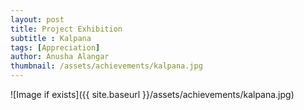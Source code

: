 ```yaml
---
layout: post
title: Project Exhibition
subtitle : Kalpana
tags: [Appreciation]
author: Anusha Alangar
thumbnail: /assets/achievements/kalpana.jpg
---
```


![Image if exists]({{ site.baseurl }}/assets/achievements/kalpana.jpg)